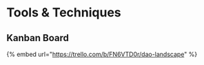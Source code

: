 # Tools & Techniques

## Kanban Board

{% embed url="https://trello.com/b/FN6VTD0r/dao-landscape" %}


